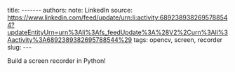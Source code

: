 title: -------
authors: 
note: LinkedIn
source: https://www.linkedin.com/feed/update/urn:li:activity:6892389382695788544?updateEntityUrn=urn%3Ali%3Afs_feedUpdate%3A%28V2%2Curn%3Ali%3Aactivity%3A6892389382695788544%29
tags: opencv, screen, recorder
slug: ---

Build a screen recorder in Python!